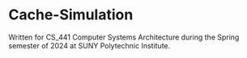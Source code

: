 # Cache-Simulation
Written for CS_441 Computer Systems Architecture during the Spring semester of 2024 at SUNY Polytechnic Institute.
